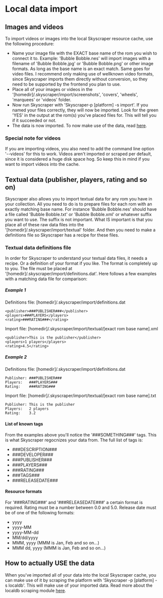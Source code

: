 # Local data import

## Images and videos
To import videos or images into the local Skyscraper resource cache, use the following procedure:
* Name your image file with the EXACT base name of the rom you wish to connect it to. Example: 'Bubble Bobble.nes' will import images with a filename of 'Bubble Bobble.jpg' or 'Bubble Bobble.png' or other image formats. As long as the base name is an exact match. Same goes for video files. I recommend only making use of wellknown video formats, since Skyscraper imports them directly without conversion, so they need to be supported by the frontend you plan to use.
* Place all of your images or videos in the '[homedir]/.skyscraper/import/screenshots', 'covers', 'wheels', 'marquees' or 'videos' folder.
* Now run Skyscraper with 'Skyscraper-p [platform] -s import'. If you named your files correctly, they will now be imported. Look for the green 'YES' in the output at the rom(s) you've placed files for. This will tell you if it succeeded or not.
* The data is now imported. To now make use of the data, read [here](#how-to-actually-use-the-data).

### Special note for videos
If you are importing videos, you also need to add the command line option '--videos' for this to work. Videos aren't imported or scraped per default, since it is considered a huge disk space hog. So keep this in mind if you want to import videos into the cache.

## Textual data (publisher, players, rating and so on)
Skyscraper also allows you to import textual data for any rom you have in your collection. All you need to do is to prepare files for each rom with an exactly matching base name. For instance 'Bubble Bobble.nes' should have a file called 'Bubble Bobble.txt' or 'Bubble Bobble.xml' or whatever suffix you want to use. The suffix is not important. What IS important is that you place all of these raw data files into the '[homedir]/.skyscraper/import/textual' folder. And then you need to make a definitions file so Skyscraper has a recipe for these files.

### Textual data definitions file
In order for Skyscraper to understand your textual data files, it needs a recipe. Or a definition of your format if you like. The format is completely up to you. The file must be placed at '[homedir]/.skyscraper/import/definitions.dat'. Here follows a few examples with a matching data file for comparison:
##### Example 1
Definitions file: [homedir]/.skyscraper/import/definitions.dat
```
<publisher>###PUBLISHER###</publisher>
<players>###PLAYERS</players>
<rating>###RATING###</rating>
```

Import file: [homedir]/.skyscraper/import/textual/[exact rom base name].xml
```
<publisher>This is the publisher</publisher>
<players>1 players</players>
<rating>4.5</rating>
```

##### Example 2
Definitions file: [homedir]/.skyscraper/import/definitions.dat
```
Publisher: ###PUBLISHER###
Players:   ###PLAYERS###
Rating:    ###RATING###
```

Import file: [homedir]/.skyscraper/import/textual/[exact rom base name].txt
```
Publisher: This is the publisher
Players:   2 players
Rating:    3.2
```

#### List of known tags
From the examples above you'll notice the '###SOMETHING###' tags. This is what Skyscraper regocnizes your data from. The full list of tags is:

* ###DESCRIPTION###
* ###DEVELOPER###
* ###PUBLISHER###
* ###PLAYERS###
* ###RATING###
* ###TAGS###
* ###RELEASEDATE###

#### Resource formats
For '###RATING###' and '###RELEASEDATE###' a certain format is required. Rating must be a number between 0.0 and 5.0. Release date must be of one of the following formats:
* yyyy
* yyyy-MM
* yyyy-MM-dd
* MM/dd/yyyy
* MMM, yyyy (MMM is Jan, Feb and so on...)
* MMM dd, yyyy (MMM is Jan, Feb and so on...)

## How to actually USE the data
When you've imported all of your data into the local Skyscraper cache, you can make use of it by scraping the platform with 'Skyscraper -p [platform] -s localdb'. This will make use of your imported data. Read more about the localdb scraping module [here](../dbs/README.md).
